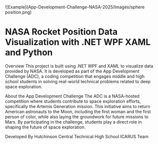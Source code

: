![Example](App-Development-Challenge-NASA-2025/Images/sphere position.png)
# NASA Rocket Position Data Visualization with .NET WPF XAML and Python

Overview This project is built using .NET WPF and XAML to visualize data provided by NASA. It is developed as part of the App Development Challenge (ADC), a coding competition that engages middle and high school students in solving real-world technical problems related to deep space exploration.

About the App Development Challenge The ADC is a NASA-hosted competition where students contribute to space exploration efforts, specifically the Artemis Generation mission. This initiative aims to return American astronauts to the Moon, including the first woman and the first person of color, while also laying the groundwork for future missions to Mars. By participating in the challenge, students play a direct role in shaping the future of space exploration.

Developed By Hutchinson Central Technical High School ICARUS Team
